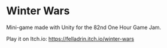 # Winter Wars
Mini-game made with Unity for the 82nd One Hour Game Jam.

Play it on Itch.io: <https://felladrin.itch.io/winter-wars>